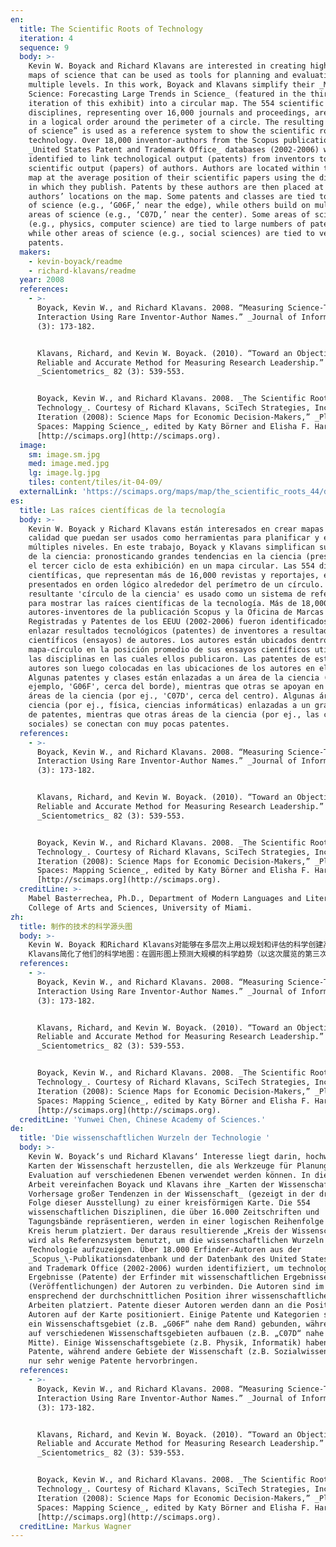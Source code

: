 ```yaml
---
en:
  title: The Scientific Roots of Technology
  iteration: 4
  sequence: 9
  body: >-
    Kevin W. Boyack and Richard Klavans are interested in creating high-quality
    maps of science that can be used as tools for planning and evaluation on
    multiple levels. In this work, Boyack and Klavans simplify their _Maps of
    Science: Forecasting Large Trends in Science_ (featured in the third
    iteration of this exhibit) into a circular map. The 554 scientific
    disciplines, representing over 16,000 journals and proceedings, are placed
    in a logical order around the perimeter of a circle. The resulting “circle
    of science” is used as a reference system to show the scientific roots of
    technology. Over 18,000 inventor-authors from the Scopus publication and
    _United States Patent and Trademark Office_ databases (2002-2006) were
    identified to link technological output (patents) from inventors to
    scientific output (papers) of authors. Authors are located within the circle
    map at the average position of their scientific papers using the disciplines
    in which they publish. Patents by these authors are then placed at the
    authors’ locations on the map. Some patents and classes are tied to one area
    of science (e.g., ‘G06F,’ near the edge), while others build on multiple
    areas of science (e.g., ‘C07D,’ near the center). Some areas of science
    (e.g., physics, computer science) are tied to large numbers of patents,
    while other areas of science (e.g., social sciences) are tied to very few
    patents.
  makers:
    - kevin-boyack/readme
    - richard-klavans/readme
  year: 2008
  references:
    - >-
      Boyack, Kevin W., and Richard Klavans. 2008. “Measuring Science-Technology
      Interaction Using Rare Inventor-Author Names.” _Journal of Informetrics_ 2
      (3): 173-182.


      Klavans, Richard, and Kevin W. Boyack. (2010). “Toward an Objective,
      Reliable and Accurate Method for Measuring Research Leadership.”
      _Scientometrics_ 82 (3): 539-553.


      Boyack, Kevin W., and Richard Klavans. 2008. _The Scientific Roots of
      Technology_. Courtesy of Richard Klavans, SciTech Strategies, Inc. In “4th
      Iteration (2008): Science Maps for Economic Decision-Makers,” _Places &
      Spaces: Mapping Science_, edited by Katy Börner and Elisha F. Hardy.
      [http://scimaps.org](http://scimaps.org).
  image:
    sm: image.sm.jpg
    med: image.med.jpg
    lg: image.lg.jpg
    tiles: content/tiles/it-04-09/
  externalLink: 'https://scimaps.org/maps/map/the_scientific_roots_44/detail'
es:
  title: Las raíces científicas de la tecnología
  body: >-
    Kevin W. Boyack y Richard Klavans están interesados en crear mapas de alta
    calidad que puedan ser usados como herramientas para planificar y evaluar a
    múltiples niveles. En este trabajo, Boyack y Klavans simplifican sus Mapas
    de la ciencia: pronosticando grandes tendencias en la ciencia (presentado en
    el tercer ciclo de esta exhibición) en un mapa circular. Las 554 disciplinas
    científicas, que representan más de 16,000 revistas y reportajes, están
    presentados en orden lógico alrededor del perímetro de un círculo. El
    resultante 'círculo de la ciencia' es usado como un sistema de referencia
    para mostrar las raíces científicas de la tecnología. Más de 18,000
    autores-inventores de la publicación Scopus y la Oficina de Marcas
    Registradas y Patentes de los EEUU (2002-2006) fueron identificados para
    enlazar resultados tecnológicos (patentes) de inventores a resultados
    científicos (ensayos) de autores. Los autores están ubicados dentro del
    mapa-círculo en la posición promedio de sus ensayos científicos utilizando
    las disciplinas en las cuales ellos publicaron. Las patentes de estos
    autores son luego colocadas en las ubicaciones de los autores en el mapa.
    Algunas patentes y clases están enlazadas a un área de la ciencia (por
    ejemplo, 'G06F', cerca del borde), mientras que otras se apoyan en múltiples
    áreas de la ciencia (por ej., 'C07D', cerca del centro). Algunas áreas de la
    ciencia (por ej., física, ciencias informáticas) enlazadas a un gran número
    de patentes, mientras que otras áreas de la ciencia (por ej., las ciencias
    sociales) se conectan con muy pocas patentes.
  references:
    - >-
      Boyack, Kevin W., and Richard Klavans. 2008. “Measuring Science-Technology
      Interaction Using Rare Inventor-Author Names.” _Journal of Informetrics_ 2
      (3): 173-182.


      Klavans, Richard, and Kevin W. Boyack. (2010). “Toward an Objective,
      Reliable and Accurate Method for Measuring Research Leadership.”
      _Scientometrics_ 82 (3): 539-553.


      Boyack, Kevin W., and Richard Klavans. 2008. _The Scientific Roots of
      Technology_. Courtesy of Richard Klavans, SciTech Strategies, Inc. In “4th
      Iteration (2008): Science Maps for Economic Decision-Makers,” _Places &
      Spaces: Mapping Science_, edited by Katy Börner and Elisha F. Hardy.
      [http://scimaps.org](http://scimaps.org).
  creditLine: >-
    Mabel Basterrechea, Ph.D., Department of Modern Languages and Literatures,
    College of Arts and Sciences, University of Miami.
zh:
  title: 制作的技术的科学源头图
  body: >-
    Kevin W. Boyack 和Richard Klavans对能够在多层次上用以规划和评估的科学创建高质量地图很感兴趣。在此工作上，Boyack和
    Klavans简化了他们的科学地图：在圆形图上预测大规模的科学趋势（以这次展览的第三次迭代为特征）554个科学学科，代表了16000个期刊和会议，都已按照逻辑顺序围绕圆的周长排列。所产生的的“科学圆圈”作为一个参考系统来展示技术的科学来源。通过链接从发明人的技术成果（专利）到作者的学术成果（论文）来识别Scopus数据库的出版物和美国专利商标局数据库（2002-2006）的18,250个发明人-作者数据集。利用他们所发表的学科，圆圈图中的作者位于科学论文的平均位置。这些作者的专利在地图上位于作者的位置。一些专利和分类号与科学的一个领域相关（例如，G06F临边），同时其他的则是与科学的多个领域相关（例如，C07D靠近中心）。科学的一些领域（例如物理学、计算机科学）与大量的专利相关，同时科学的其他领域（例如社会科学）则与很少的专利相关。
  references:
    - >-
      Boyack, Kevin W., and Richard Klavans. 2008. “Measuring Science-Technology
      Interaction Using Rare Inventor-Author Names.” _Journal of Informetrics_ 2
      (3): 173-182.


      Klavans, Richard, and Kevin W. Boyack. (2010). “Toward an Objective,
      Reliable and Accurate Method for Measuring Research Leadership.”
      _Scientometrics_ 82 (3): 539-553.


      Boyack, Kevin W., and Richard Klavans. 2008. _The Scientific Roots of
      Technology_. Courtesy of Richard Klavans, SciTech Strategies, Inc. In “4th
      Iteration (2008): Science Maps for Economic Decision-Makers,” _Places &
      Spaces: Mapping Science_, edited by Katy Börner and Elisha F. Hardy.
      [http://scimaps.org](http://scimaps.org).
  creditLine: 'Yunwei Chen, Chinese Academy of Sciences.'
de:
  title: 'Die wissenschaftlichen Wurzeln der Technologie '
  body: >-
    Kevin W. Boyack‘s und Richard Klavans‘ Interesse liegt darin, hochwertige
    Karten der Wissenschaft herzustellen, die als Werkzeuge für Planung und
    Evaluation auf verschiedenen Ebenen verwendet werden können. In dieser
    Arbeit vereinfachen Boyack und Klavans ihre _Karten der Wissenschaft:
    Vorhersage großer Tendenzen in der Wissenschaft_ (gezeigt in der dritten
    Folge dieser Ausstellung) zu einer kreisförmigen Karte. Die 554
    wissenschaftlichen Disziplinen, die über 16.000 Zeitschriften und
    Tagungsbände repräsentieren, werden in einer logischen Reihenfolge um einen
    Kreis herum platziert. Der daraus resultierende „Kreis der Wissenschaft“
    wird als Referenzsystem benutzt, um die wissenschaftlichen Wurzeln der
    Technologie aufzuzeigen. Über 18.000 Erfinder-Autoren aus der
    _Scopus_\-Publikationsdatenbank und der Datenbank des United States Patent
    and Trademark Office (2002-2006) wurden identifiziert, um technologische
    Ergebnisse (Patente) der Erfinder mit wissenschaftlichen Ergebnissen
    (Veröffentlichungen) der Autoren zu verbinden. Die Autoren sind im Kreis
    ensprechend der durchschnittlichen Position ihrer wissenschaftlichen
    Arbeiten platziert. Patente dieser Autoren werden dann an die Position der
    Autoren auf der Karte positioniert. Einige Patente und Kategorien sind an
    ein Wissenschaftsgebiet (z.B. „G06F“ nahe dem Rand) gebunden, während andere
    auf verschiedenen Wissenschaftsgebieten aufbauen (z.B. „C07D“ nahe der
    Mitte). Einige Wissenschaftsgebiete (z.B. Physik, Informatik) haben viele
    Patente, während andere Gebiete der Wissenschaft (z.B. Sozialwissenschaften)
    nur sehr wenige Patente hervorbringen.
  references:
    - >-
      Boyack, Kevin W., and Richard Klavans. 2008. “Measuring Science-Technology
      Interaction Using Rare Inventor-Author Names.” _Journal of Informetrics_ 2
      (3): 173-182.


      Klavans, Richard, and Kevin W. Boyack. (2010). “Toward an Objective,
      Reliable and Accurate Method for Measuring Research Leadership.”
      _Scientometrics_ 82 (3): 539-553.


      Boyack, Kevin W., and Richard Klavans. 2008. _The Scientific Roots of
      Technology_. Courtesy of Richard Klavans, SciTech Strategies, Inc. In “4th
      Iteration (2008): Science Maps for Economic Decision-Makers,” _Places &
      Spaces: Mapping Science_, edited by Katy Börner and Elisha F. Hardy.
      [http://scimaps.org](http://scimaps.org).
  creditLine: Markus Wagner
---
```

